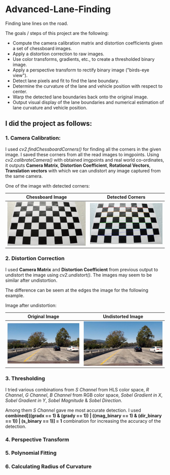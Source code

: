 [//]: # (Image References)

[chess]: ./camera_cal/calibration3.jpg "Chessboard"
[corners]: ./output_images/calibration3.jpg "Corners"
[dist]: ./test_images/test1.jpg "Distorted Image"
[undist]: ./output_images/undist_test1.jpg "Undistorted Image"
[thresh]: ./output_images/thresh_plot_straight_lines1.png 

# Advanced-Lane-Finding
Finding lane lines on the road.

The goals / steps of this project are the following:

* Compute the camera calibration matrix and distortion coefficients given a set of chessboard images.
* Apply a distortion correction to raw images.
* Use color transforms, gradients, etc., to create a thresholded binary image.
* Apply a perspective transform to rectify binary image ("birds-eye view").
* Detect lane pixels and fit to find the lane boundary.
* Determine the curvature of the lane and vehicle position with respect to center.
* Warp the detected lane boundaries back onto the original image.
* Output visual display of the lane boundaries and numerical estimation of lane curvature and vehicle position.

## I did the project as follows:

### 1. Camera Calibration:

I used *cv2.findChessboardCorners()* for finding all the corners in the given image. I saved these corners from all the read images to imgpoints. Using *cv2.calibrateCamera()* with obtained imgpoints and real world co-ordinates, it outputs **Camera Matrix**, **Distortion Coefficient**, **Rotational Vectors**, **Translation vectors** with which we can undistort any image captured from the same camera.

One of the image with detected corners:

| Chessboard Image          | Detected Corners               |
|:-------------------------:|:------------------------------:|
| ![Chessboard][chess]      | ![Chessboard Corners][corners] |

### 2. Distortion Correction

I used **Camera Matrix** and **Distortion Coefficient** from previous output to undistort the image using *cv2.undistort()*.
The images may seem to be similar after undistortion. 

The difference can be seem at the edges the image for the following example.

Image after undistortion:

|  Original Image             |  Undistorted Image             |
|:---------------------------:|:------------------------------:|
| ![Original Image][dist]     | ![Undistorted Image][undist]   |


### 3. Thresholding

I tried various combinations from *S Channel* from HLS color space, *R Channel*, *G Channel*, *B Channel* from RGB color space, *Sobel Gradient in X*,  *Sobel Gradient in Y*, *Sobel Magnitude* & *Sobel Direction*.

Among them *S Channel* gave me most accurate detection. I used **combined[((gradx == 1) & (grady == 1)) | ((mag_binary == 1) & (dir_binary == 1)) | (s_binary == 1)] = 1** combination for increasing the accuracy of the detection.

### 4. Perspective Transform

### 5. Polynomial Fitting

### 6. Calculating Radius of Curvature
